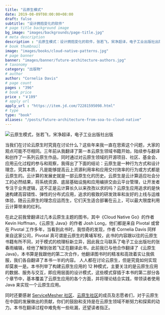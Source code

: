 ```yaml
---
title: "云原生模式"
date: 2019-08-09T08:00:00+08:00
draft: false
subtitle: "设计拥抱变化的软件"
# page title background image
bg_image: "images/backgrounds/page-title.jpg"
# meta description
description : "云原生模式：设计拥抱变化的软件，张若飞，宋净超译，电子工业出版社出版，2020 年 8 月第一版。"
# book thumbnail
image: "images/books/cloud-native-patterns.jpg"
# page banner
banner: "images/banner/future-architecture-authors.jpg"
# taxonomy
category: "出版物"
# author
author: "Cornelia Davis"
# page count
pages : "396"
# book price
price : "￥109"
# apply url
apply_url : "https://item.jd.com/72281595098.html"
# type
type: "book"
aliases: "/posts/future-architecture-from-soa-to-cloud-native"
---
```


![云原生模式，张若飞，宋净超译，电子工业出版社出版](https://res.cloudinary.com/jimmysong/image/upload/v1596934111/images/cloud-native-patterns-jimmysong.jpg)

当我们在讨论云原生时究竟在讨论什么？这些年来我一直在思索这个问题，大家的观点可能不尽相同。三年前从我翻译了第一本云原生领域书籍开始，陆续参与翻译和创作了一系列云原生作品，同时通过对云原生领域的开源项目、社区、基金会、应用云化过程的参与和观察，我得出了下面的结论：云原生是一种行为方式和设计理念，究其本质，凡是能够提高云上资源利用率和应用交付效率的行为或方式都是云原生的。云计算的发展史就是一部云原生化的历史。云原生是云计算适应社会分工的必然结果，将系统资源、底层基础设施和应用编排交由云平台管理，让开发者专注于业务逻辑，这不正是云计算长久以来孜孜以求的吗？云原生应用追求的是快速构建高容错性、弹性的分布式应用，追求的极致的研发效率和友好的上线与运维体验，随云云原生的理念应运而生，它们天生适合部署在云上，可以最大限度利用云计算带来的红利。

在此之前我曾翻译过几本云原生主题的图书，其中《Cloud Native Go》的作者 Kevin Hoffman，《云原生 Java》的作者 Josh Long，他们都是来自 Pivotal 或曾在 Pivotal 工作多年，当看到此书时，我惊奇的发现，作者 Cornelia Davis 同样来自这家公司，Pivotal 真可谓是云原生的黄埔军校，此书的内容跟以往的云原生书籍有所不同，对于模式的梳理标新立异，因此我立马联系了电子工业出版社的张春雨编辑，经他了解到张若飞正在翻译此书，此前我已与他合作翻译了《云原生 Java》，本书算是我跟他的第二次合作，他翻译图书时的精准和高效着实让我佩服，我们各自翻译了本书一半的内容。
人人都在讨论云原生，但是究竟如何实现却莫衷一是。本书列举了构建云原生应用的 12 种模式，主要关注的是云原生应用的数据、服务与交互，即应用层面的设计模式，这些模式穿插于本书的第二部分各个章节中，基本覆盖了云原生应用的各个方面，并将理论结合实践，带领读者使用 Java 来实现一个云原生应用。

同时还要感谢 [ServiceMesher 社区](https://www.servicemesher.com)、[云原生社区](https://cloudnative.to)的成员及志愿者们，对于云原生在中国的发展做出的贡献，你们的鼓励和支持是在云原生领域不断努力和探索的动力。本书在翻译过程中难免有一些纰漏，还望读者指正。